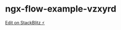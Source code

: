 # ngx-flow-example-vzxyrd

[Edit on StackBlitz ⚡️](https://stackblitz.com/edit/ngx-flow-example-vzxyrd)